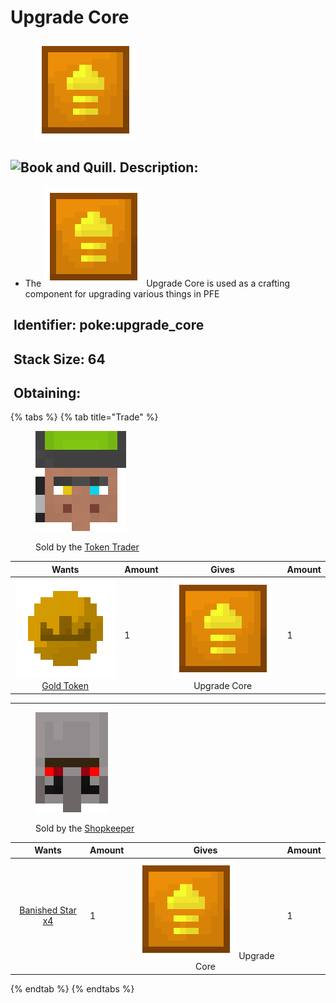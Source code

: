 # Upgrade Core

<figure><img src="https://github.com/ItsMePok/PFE/blob/wikiAssets/wikiMain/upgrade_core.png?raw=true" alt=""><figcaption></figcaption></figure>

## <img src="https://minecraft.wiki/images/Book_and_Quill_JE2_BE2.png?2128f" alt="Book and Quill." data-size="line"> Description: <a href="#description" id="description"></a>

* The <img src="https://github.com/ItsMePok/PFE/blob/wikiAssets/wikiMain/upgrade_core.png?raw=true" alt="Upgrade Core." data-size="line"> Upgrade Core is used as a crafting component for upgrading various things in PFE

## <img src="https://minecraft.wiki/images/Name_Tag_JE2_BE2.png?cbdc1" alt="" data-size="line"> Identifier: **poke:upgrade\_core** <a href="#identifier" id="identifier"></a>

## <img src="https://minecraft.wiki/images/Light_Gray_Bundle_JE1_BE1.png?b552e" alt="" data-size="line"> Stack Size: 64 <a href="#stack-size" id="stack-size"></a>

## <img src="https://minecraft.wiki/images/thumb/Crafting_Table_JE4_BE3.png/150px-Crafting_Table_JE4_BE3.png?5767f" alt="" data-size="line"> Obtaining: <a href="#obtaining" id="obtaining"></a>

{% tabs %}
{% tab title="Trade" %}
<figure><img src="https://github.com/ItsMePok/PFE/blob/wikiAssets/entity_icon/TokenTrader.png?raw=true" alt=""><figcaption><p>Sold by the <a href="../../mobs/traders/token-trader.md">Token Trader</a></p></figcaption></figure>

<table><thead><tr><th align="center">Wants</th><th data-type="number">Amount</th><th align="center">Gives</th><th data-type="number">Amount</th></tr></thead><tbody><tr><td align="center"> <img src="https://github.com/ItsMePok/PFE/blob/wikiAssets/wikiMain/gold_token.png?raw=true" alt="Gold Token." data-size="line"> <a href="../currency/tokens/gold-token.md">Gold Token</a></td><td>1</td><td align="center"><img src="https://github.com/ItsMePok/PFE/blob/wikiAssets/wikiMain/upgrade_core.png?raw=true" alt="Upgrade Core." data-size="line"> Upgrade Core</td><td>1</td></tr></tbody></table>

***

<figure><img src="https://github.com/ItsMePok/PFE/blob/wikiAssets/entity_icon/Shopkeeper.png?raw=true" alt=""><figcaption><p>Sold by the <a href="../../mobs/traders/shopkeeper.md">Shopkeeper</a></p></figcaption></figure>

<table><thead><tr><th align="center">Wants</th><th data-type="number">Amount</th><th align="center">Gives</th><th data-type="number">Amount</th></tr></thead><tbody><tr><td align="center"><a href="../banished-stars/banished-star-x4.md"><img src="https://pfewiki.gitbook.io/~gitbook/image?url=https%3A%2F%2Fgithub.com%2FItsMePok%2FPFE%2Fassets%2F136857747%2Ffe59da80-6212-4204-9d12-39e0bdbc55ff&#x26;width=768&#x26;dpr=1&#x26;quality=100&#x26;sign=aa843470&#x26;sv=1" alt="" data-size="line">Banished Star x4</a></td><td>1</td><td align="center"><img src="https://github.com/ItsMePok/PFE/blob/wikiAssets/wikiMain/upgrade_core.png?raw=true" alt="Upgrade Core." data-size="line"> Upgrade Core</td><td>1</td></tr></tbody></table>
{% endtab %}
{% endtabs %}
